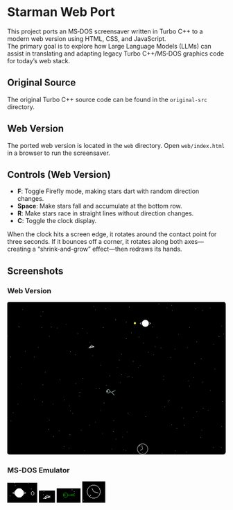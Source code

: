 # Starman Web Port

This project ports an MS‑DOS screensaver written in Turbo C++ to a modern web version using HTML, CSS, and JavaScript.  
The primary goal is to explore how Large Language Models (LLMs) can assist in translating and adapting legacy Turbo C++/MS‑DOS graphics code for today’s web stack.

## Original Source

The original Turbo C++ source code can be found in the `original-src` directory.

## Web Version

The ported web version is located in the `web` directory. Open `web/index.html` in a browser to run the screensaver.

## Controls (Web Version)

- **F**: Toggle Firefly mode, making stars dart with random direction changes.  
- **Space**: Make stars fall and accumulate at the bottom row.  
- **R**: Make stars race in straight lines without direction changes.  
- **C**: Toggle the clock display.

When the clock hits a screen edge, it rotates around the contact point for three seconds. If it bounces off a corner, it rotates along both axes—creating a “shrink-and-grow” effect—then redraws its hands.

## Screenshots

### Web Version

![Screenshot of the Starman web port](screen-web.png)

### MS‑DOS Emulator

![MS‑DOS Moon](moon-msdos.png)
![MS‑DOS scaceship](spaceship-msdos.png)
![MS‑DOS wishworm](wishworm-msdos.png)
![MS‑DOS clock](clock-msdos.png)




